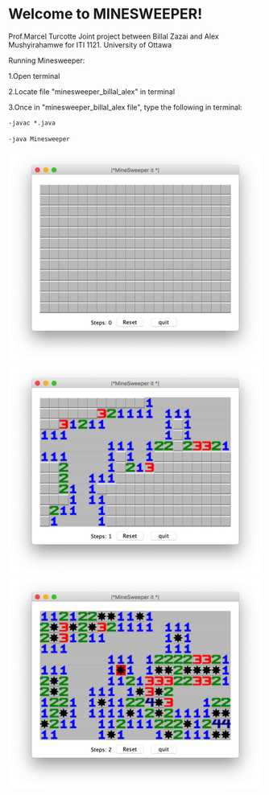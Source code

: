 # Welcome to MINESWEEPER!

Prof.Marcel Turcotte
Joint project between Billal Zazai and Alex Mushyirahamwe for ITI 1121.
University of Ottawa

Running Minesweeper:

1.Open terminal 

2.Locate file "minesweeper_billal_alex" in terminal 

3.Once in "minesweeper_billal_alex file", type the following in terminal:
	
	-javac *.java
	
	-java Minesweeper
![](MINESS/SS1.png)![](MINESS/SS2.png)![](MINESS/SS3.png)

